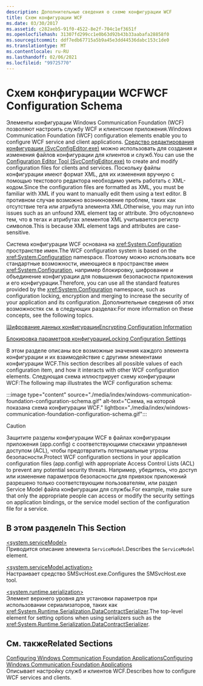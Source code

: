 ```yaml
---
description: Дополнительные сведения о схеме конфигурации WCF
title: Схем конфигурации WCF
ms.date: 03/30/2017
ms.assetid: c282aeb5-91f0-4522-8e2f-704c1ef3651f
ms.openlocfilehash: 31307fd299cc1e0b63d92b43b33aabafa28858f0
ms.sourcegitcommit: ddf7edb67715a5b9a45e3dd44536dabc153c1de0
ms.translationtype: MT
ms.contentlocale: ru-RU
ms.lasthandoff: 02/06/2021
ms.locfileid: "99725770"
---
```

# <a name="wcf-configuration-schema"></a><span data-ttu-id="1c26b-103">Схем конфигурации WCF</span><span class="sxs-lookup"><span data-stu-id="1c26b-103">WCF Configuration Schema</span></span>

<span data-ttu-id="1c26b-104">Элементы конфигурации Windows Communication Foundation (WCF) позволяют настроить службу WCF и клиентские приложения.</span><span class="sxs-lookup"><span data-stu-id="1c26b-104">Windows Communication Foundation (WCF) configuration elements enable you to configure WCF service and client applications.</span></span> <span data-ttu-id="1c26b-105">[Средство редактирования конфигурации (SvcConfigEditor.exe)](../../../wcf/configuration-editor-tool-svcconfigeditor-exe.md) можно использовать для создания и изменения файлов конфигурации для клиентов и служб.</span><span class="sxs-lookup"><span data-stu-id="1c26b-105">You can use the [Configuration Editor Tool (SvcConfigEditor.exe)](../../../wcf/configuration-editor-tool-svcconfigeditor-exe.md) to create and modify configuration files for clients and services.</span></span> <span data-ttu-id="1c26b-106">Поскольку файлы конфигурации имеют формат XML, для их изменения вручную с помощью текстового редактора необходимо уметь работать с XML-кодом.</span><span class="sxs-lookup"><span data-stu-id="1c26b-106">Since the configuration files are formatted as XML, you must be familiar with XML if you want to manually edit them using a text editor.</span></span> <span data-ttu-id="1c26b-107">В противном случае возможно возникновение проблем, таких как отсутствие тега или атрибута элемента XML.</span><span class="sxs-lookup"><span data-stu-id="1c26b-107">Otherwise, you may run into issues such as an unfound XML element tag or attribute.</span></span> <span data-ttu-id="1c26b-108">Это обусловлено тем, что в тегах и атрибутах элементов XML учитывается регистр символов.</span><span class="sxs-lookup"><span data-stu-id="1c26b-108">This is because XML element tags and attributes are case-sensitive.</span></span>  
  
 <span data-ttu-id="1c26b-109">Система конфигурации WCF основана на <xref:System.Configuration> пространстве имен.</span><span class="sxs-lookup"><span data-stu-id="1c26b-109">The WCF configuration system is based on the <xref:System.Configuration> namespace.</span></span> <span data-ttu-id="1c26b-110">Поэтому можно использовать все стандартные возможности, имеющиеся в пространстве имен <xref:System.Configuration>, например блокировку, шифрование и объединение конфигурации для повышения безопасности приложения и его конфигурации.</span><span class="sxs-lookup"><span data-stu-id="1c26b-110">Therefore, you can use all the standard features provided by the <xref:System.Configuration> namespace, such as configuration locking, encryption and merging to increase the security of your application and its configuration.</span></span> <span data-ttu-id="1c26b-111">Дополнительные сведения об этих возможностях см. в следующих разделах:</span><span class="sxs-lookup"><span data-stu-id="1c26b-111">For more information on these concepts, see the following topics.</span></span>  
  
 <span data-ttu-id="1c26b-112">[Шифрование данных конфигурации](/previous-versions/aspnet/53tyfkaw(v=vs.100))</span><span class="sxs-lookup"><span data-stu-id="1c26b-112">[Encrypting Configuration Information](/previous-versions/aspnet/53tyfkaw(v=vs.100))</span></span>  
  
 <span data-ttu-id="1c26b-113">[Блокировка параметров конфигурации](/previous-versions/aspnet/55th21y4(v=vs.100))</span><span class="sxs-lookup"><span data-stu-id="1c26b-113">[Locking Configuration Settings](/previous-versions/aspnet/55th21y4(v=vs.100))</span></span>  
  
 <span data-ttu-id="1c26b-114">В этом разделе описаны все возможные значения каждого элемента конфигурации и их взаимодействие с другими элементами конфигурации WCF.</span><span class="sxs-lookup"><span data-stu-id="1c26b-114">This section describes all possible values of each configuration item, and how it interacts with other WCF configuration elements.</span></span> <span data-ttu-id="1c26b-115">Следующая схема иллюстрирует схему конфигурации WCF:</span><span class="sxs-lookup"><span data-stu-id="1c26b-115">The following map illustrates the WCF configuration schema:</span></span>

:::image type="content" source="./media/index/windows-communication-foundation-configuration-schema.gif" alt-text="Схема, на которой показана схема конфигурации WCF." lightbox="./media/index/windows-communication-foundation-configuration-schema.gif":::
  
> [!CAUTION]
> <span data-ttu-id="1c26b-117">Защитите разделы конфигурации WCF в файлах конфигурации приложения (app.config) с соответствующими списками управления доступом (ACL), чтобы предотвратить потенциальные угрозы безопасности.</span><span class="sxs-lookup"><span data-stu-id="1c26b-117">Protect WCF configuration sections in your application configuration files (app.config) with appropriate Access Control Lists (ACL) to prevent any potential security threats.</span></span> <span data-ttu-id="1c26b-118">Например, убедитесь, что доступ или изменение параметров безопасности для привязок приложений разрешено только соответствующим пользователям, или раздел Service Model файла конфигурации для службы.</span><span class="sxs-lookup"><span data-stu-id="1c26b-118">For example, make sure that only the appropriate people can access or modify the security settings on application bindings, or the service model section of the configuration file for a service.</span></span>  
  
## <a name="in-this-section"></a><span data-ttu-id="1c26b-119">В этом разделе</span><span class="sxs-lookup"><span data-stu-id="1c26b-119">In This Section</span></span>  

 [\<system.serviceModel>](system-servicemodel.md)  
 <span data-ttu-id="1c26b-120">Приводится описание элемента `ServiceModel`.</span><span class="sxs-lookup"><span data-stu-id="1c26b-120">Describes the `ServiceModel` element.</span></span>  
  
 [\<system.serviceModel.activation>](system-servicemodel-activation.md)  
 <span data-ttu-id="1c26b-121">Настраивает средство SMSvcHost.exe.</span><span class="sxs-lookup"><span data-stu-id="1c26b-121">Configures the SMSvcHost.exe tool.</span></span>  
  
 [\<system.runtime.serialization>](system-runtime-serialization.md)  
 <span data-ttu-id="1c26b-122">Элемент верхнего уровня для установки параметров при использовании сериализаторов, таких как <xref:System.Runtime.Serialization.DataContractSerializer>.</span><span class="sxs-lookup"><span data-stu-id="1c26b-122">The top-level element for setting options when using serializers such as the <xref:System.Runtime.Serialization.DataContractSerializer>.</span></span>  
  
## <a name="related-sections"></a><span data-ttu-id="1c26b-123">См. также</span><span class="sxs-lookup"><span data-stu-id="1c26b-123">Related Sections</span></span>  

 [<span data-ttu-id="1c26b-124">Configuring Windows Communication Foundation Applications</span><span class="sxs-lookup"><span data-stu-id="1c26b-124">Configuring Windows Communication Foundation Applications</span></span>](../../../wcf/configuring-services.md)  
 <span data-ttu-id="1c26b-125">Описывает настройку служб и клиентов WCF.</span><span class="sxs-lookup"><span data-stu-id="1c26b-125">Describes how to configure WCF services and clients.</span></span>
